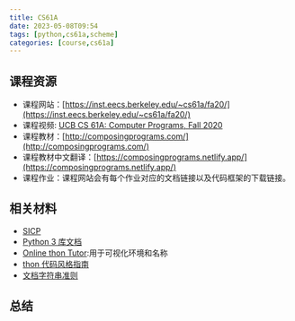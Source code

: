 ```yaml
---
title: CS61A
date: 2023-05-08T09:54 
tags: [python,cs61a,scheme] 
categories: [course,cs61a]
---
```



## 课程资源

-   课程网站：[https://inst.eecs.berkeley.edu/~cs61a/fa20/](https://inst.eecs.berkeley.edu/~cs61a/fa20/)
-   课程视频: [UCB CS 61A: Computer Programs, Fall 2020](https://www.bilibili.com/video/BV1s3411G7yM/?spm_id_from=333.337.search-card.all.click&vd_source=196e9da8ee49a7879635d5a22229e6b3)
-   课程教材：[http://composingprograms.com/](http://composingprograms.com/)
-   课程教材中文翻译：[https://composingprograms.netlify.app/](https://composingprograms.netlify.app/)
-   课程作业：课程网站会有每个作业对应的文档链接以及代码框架的下载链接。

## 相关材料

- [SICP](http://mitpress.mit.edu/sicp)
- [Python 3 库文档](http://docs.python.org/py3k/library/index.html)
- [Online thon Tutor](http://composingprograms.com/tutor.html):用于可视化环境和名称
- [thon 代码风格指南](http://www.thon.org/dev/peps/pep-0008)
- [文档字符串准则](http://www.python.org/dev/peps/pep-0257/)

## 总结

